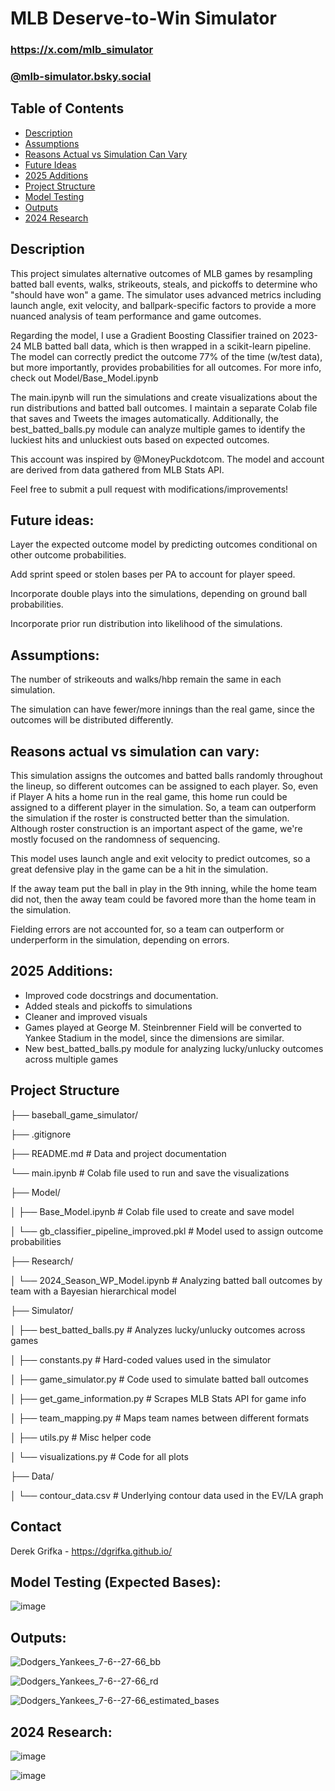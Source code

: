 # MLB Deserve-to-Win Simulator
### https://x.com/mlb_simulator
### [@mlb-simulator.bsky.social](https://bsky.app/profile/mlb-simulator.bsky.social)

## Table of Contents
- [Description](#description)
- [Assumptions](#assumptions)
- [Reasons Actual vs Simulation Can Vary](#reasons-actual-vs-simulation-can-vary)
- [Future Ideas](#future-ideas)
- [2025 Additions](#2025-additions)
- [Project Structure](#project-structure)
- [Model Testing](#model-testing-expected-bases)
- [Outputs](#outputs)
- [2024 Research](#2024-research)
  
## Description

This project simulates alternative outcomes of MLB games by resampling batted ball events, walks, strikeouts, steals, and pickoffs to determine who "should have won" a game. The simulator uses advanced metrics including launch angle, exit velocity, and ballpark-specific factors to provide a more nuanced analysis of team performance and game outcomes. 

Regarding the model, I use a Gradient Boosting Classifier trained on 2023-24 MLB batted ball data, which is then wrapped in a scikit-learn pipeline. The model can correctly predict the outcome 77% of the time (w/test data), but more importantly, provides probabilities for all outcomes. For more info, check out Model/Base_Model.ipynb

The main.ipynb will run the simulations and create visualizations about the run distributions and batted ball outcomes. I maintain a separate Colab file that saves and Tweets the images automatically. Additionally, the best_batted_balls.py module can analyze multiple games to identify the luckiest hits and unluckiest outs based on expected outcomes. 

This account was inspired by @MoneyPuckdotcom. The model and account are derived from data gathered from MLB Stats API.

Feel free to submit a pull request with modifications/improvements!

## Future ideas:

Layer the expected outcome model by predicting outcomes conditional on other outcome probabilities.

Add sprint speed or stolen bases per PA to account for player speed.

Incorporate double plays into the simulations, depending on ground ball probabilities.

Incorporate prior run distribution into likelihood of the simulations.

## Assumptions:

The number of strikeouts and walks/hbp remain the same in each simulation.

The simulation can have fewer/more innings than the real game, since the outcomes will be distributed differently.

## Reasons actual vs simulation can vary:

This simulation assigns the outcomes and batted balls randomly throughout the lineup, so different outcomes can be assigned to each player. So, even if Player A hits a home run in the real game, this home run could be assigned to a different player in the simulation. So, a team can outperform the simulation if the roster is constructed better than the simulation. Although roster construction is an important aspect of the game, we're mostly focused on the randomness of sequencing.

This model uses launch angle and exit velocity to predict outcomes, so a great defensive play in the game can be a hit in the simulation.

If the away team put the ball in play in the 9th inning, while the home team did not, then the away team could be favored more than the home team in the simulation.

Fielding errors are not accounted for, so a team can outperform or underperform in the simulation, depending on errors.

## 2025 Additions:

- Improved code docstrings and documentation.
- Added steals and pickoffs to simulations
- Cleaner and improved visuals
- Games played at George M. Steinbrenner Field will be converted to Yankee Stadium in the model, since the dimensions are similar.
- New best_batted_balls.py module for analyzing lucky/unlucky outcomes across multiple games

## Project Structure

├── baseball_game_simulator/

├── .gitignore

├── README.md # Data and project documentation

└── main.ipynb # Colab file used to run and save the visualizations

├── Model/

│   ├── Base_Model.ipynb # Colab file used to create and save model

│   └── gb_classifier_pipeline_improved.pkl # Model used to assign outcome probabilities

├── Research/

│   └── 2024_Season_WP_Model.ipynb # Analyzing batted ball outcomes by team with a Bayesian hierarchical model

├── Simulator/

│   ├── best_batted_balls.py # Analyzes lucky/unlucky outcomes across games

│   ├── constants.py # Hard-coded values used in the simulator

│   ├── game_simulator.py # Code used to simulate batted ball outcomes

│   ├── get_game_information.py # Scrapes MLB Stats API for game info

│   ├── team_mapping.py # Maps team names between different formats

│   ├── utils.py # Misc helper code

│   └── visualizations.py # Code for all plots

├── Data/

│   └── contour_data.csv # Underlying contour data used in the EV/LA graph

## Contact

Derek Grifka - https://dgrifka.github.io/

## Model Testing (Expected Bases):

![image](https://github.com/user-attachments/assets/4c8390a4-3467-4992-b160-f6d54e4af679)

## Outputs:

![Dodgers_Yankees_7-6--27-66_bb](https://github.com/user-attachments/assets/378f8eba-5450-46bf-b430-96ec639d3960)

![Dodgers_Yankees_7-6--27-66_rd](https://github.com/user-attachments/assets/3b4921b7-0e00-4cee-a3ad-c431877e2766)

![Dodgers_Yankees_7-6--27-66_estimated_bases](https://github.com/user-attachments/assets/329c809c-5eba-49de-8c3a-38fd6ce688d5)


## 2024 Research:

![image](https://github.com/user-attachments/assets/c3482c9c-cbfd-426d-b2a2-71b01165d0fb)

![image](https://github.com/user-attachments/assets/e74267f4-fe24-47f3-a075-1f9405c27612)


